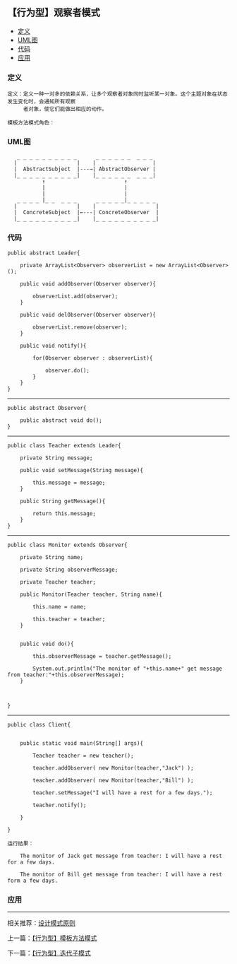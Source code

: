 

## 【行为型】观察者模式

*   [定义](#define)
*   [UML图](#UML)
*   [代码](#code)
*   [应用](#app)




<h3 id="define">定义</h3>

    定义：定义一种一对多的依赖关系，让多个观察者对象同时监听某一对象。这个主题对象在状态发生变化时，会通知所有观察
         者对象，使它们能做出相应的动作。

    模板方法模式角色：



<h3 id="UML">UML图</h3>

       _ _ _ _ _ _ _ _ _ _      _ _ _ _ _ _  _ _ _
      |                   |    |                  |
      |  AbstractSubject  |---→| AbstractObserver |
      |_ _ _ _ _ _ _ _ _ _|    |_ _ _ _ _ _  _ _ _|
               ↑                         ↑
               |                         |
               |                         |
       _ _ _ _ |_ _  _ _ _      _ _ _ _ _|_ _ _ _ _
      |                   |    |                   |
      |  ConcreteSubject  |←---| ConcreteObserver  |
      |_ _ _ _ _ _ _ _ _ _|    |_ _ _ _ _ _ _ _ _ _|



<h3 id="code">代码</h3>

    public abstract Leader{

        private ArrayList<Observer> observerList = new ArrayList<Observer>();

        public void addObserver(Observer observer){

            observerList.add(observer);
        }

        public void delObserver(Observer observer){

            observerList.remove(observer);
        }

        public void notify(){

            for(Observer observer : observerList){

                observer.do();
            }
        }
    }


***

    public abstract Observer{

        public abstract void do();
    }

***

    public class Teacher extends Leader{

        private String message;

        public void setMessage(String message){

            this.message = message;
        }

        public String getMessage(){

            return this.message;
        }
    }
***

    public class Monitor extends Observer{

        private String name;

        private String observerMessage;

        private Teacher teacher;

        public Monitor(Teacher teacher, String name){

            this.name = name;

            this.teacher = teacher;
        }


        public void do(){

            this.observerMessage = teacher.getMessage();

            System.out.println("The monitor of "+this.name+" get message from teacher:"+this.observerMessage);
        }



    }


***

    public class Client{


        public static void main(String[] args){

            Teacher teacher = new teacher();

            teacher.addObserver( new Monitor(teacher,"Jack") );

            teacher.addObserver( new Monitor(teacher,"Bill") );

            teacher.setMessage("I will have a rest for a few days.");

            teacher.notify();

        }

    }

    运行结果：

        The monitor of Jack get message from teacher: I will have a rest for a few days.

        The monitor of Bill get message from teacher: I will have a rest form a few days.




<h3 id="app">应用</h3>



***

相关推荐：[设计模式原则](./Principle)


上一篇：[【行为型】模板方法模式](./TemplateMethod)

下一篇：[【行为型】迭代子模式](./Iterator)







